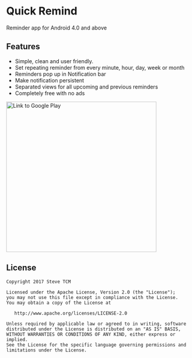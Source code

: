 # Quick Remind
Reminder app for Android 4.0 and above

Features
-------

- Simple, clean and user friendly.
- Set repeating reminder from every minute, hour, day, week or month
- Reminders pop up in Notification bar
- Make notification persistent
- Separated views for all upcoming and previous reminders
- Completely free with no ads

<a href="https://play.google.com/store/apps/details?id=com.orangemuffin.quickremind&hl=en"><img alt="Link to Google Play" src="https://play.google.com/intl/en_us/badges/images/apps/en-play-badge.png" width="400"/></a>

License
-------

    Copyright 2017 Steve TCM

    Licensed under the Apache License, Version 2.0 (the "License");
    you may not use this file except in compliance with the License.
    You may obtain a copy of the License at

       http://www.apache.org/licenses/LICENSE-2.0

    Unless required by applicable law or agreed to in writing, software
    distributed under the License is distributed on an "AS IS" BASIS,
    WITHOUT WARRANTIES OR CONDITIONS OF ANY KIND, either express or implied.
    See the License for the specific language governing permissions and
    limitations under the License.
